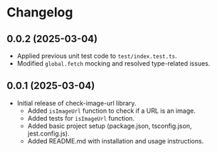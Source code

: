 # Changelog

## 0.0.2 (2025-03-04)

-   Applied previous unit test code to `test/index.test.ts`.
-   Modified `global.fetch` mocking and resolved type-related issues.

## 0.0.1 (2025-03-04)

- Initial release of check-image-url library.
  - Added `isImageUrl` function to check if a URL is an image.
  - Added tests for `isImageUrl` function.
  - Added basic project setup (package.json, tsconfig.json, jest.config.js).
  - Added README.md with installation and usage instructions.
